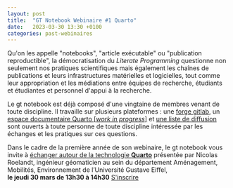 ```yaml
---
layout: post
title:  "GT Notebook Webinaire #1 Quarto"
date:   2023-03-30 13:30 +0100
categories: past-webinaires
---
```


Qu'on les appelle "notebooks", "article exécutable" ou "publication reproductible", la démocratisation du _Literate Programming_ questionne non seulement nos pratiques scientifiques mais également les chaînes de publications et leurs infrastructures matérielles et logicielles, tout comme leur appropriation et les médiations entre équipes de recherche, étudiants et étudiantes et personnel d'appui à la recherche.

Le gt notebook est déjà composé d'une vingtaine de membres venant de toute discipline. Il travaille sur plusieurs plateformes : une [forge gitlab](https://gitlab.huma-num.fr/gt-notebook), un [espace documentaire Quarto [_work in progress_]](https://gt-notebook.gitpages.huma-num.fr/site_quarto/) et [une liste de diffusion](https://groupes.renater.fr/sympa/info/notebooks-inter-reseaux) sont ouverts à toute personne de toute discipline intéressée par les échanges et les pratiques sur ces questions. 

Dans le cadre de la première année de son webinaire, le gt notebook vous invite à [échanger autour de la technologie **Quarto**](https://gt-notebook.gitpages.huma-num.fr/site_quarto/posts/webinaire1.html) présentée par Nicolas Roelandt, ingénieur géomaticien au sein du département Aménagement, Mobilités, Environnement de l’Université Gustave Eiffel,  
**le jeudi 30 mars de 13h30 à 14h30** 
[S'inscrire](https://enquetes.univ-rouen.fr/861446?lang=fr)
